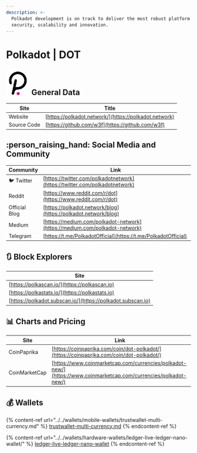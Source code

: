 ```yaml
---
description: >-
  Polkadot development is on track to deliver the most robust platform for
  security, scalability and innovation.
---
```


# Polkadot | DOT

## ![](../../.gitbook/assets/dot.png) General Data

| Site        | Title                                                 |
| ----------- | ----------------------------------------------------- |
| Website     | [https://polkadot.network/](https://polkadot.network) |
| Source Code | [https://github.com/w3f](https://github.com/w3f)      |

## :person_raising_hand: Social Media and Community

| Community      | Link                                                                       |
| -------------- | -------------------------------------------------------------------------- |
| :bird: Twitter | [https://twitter.com/polkadotnetwork](https://twitter.com/polkadotnetwork) |
| Reddit         | [https://www.reddit.com/r/dot](https://www.reddit.com/r/dot)               |
| Official Blog  | [https://polkadot.network/blog](https://polkadot.network/blog)             |
| Medium         | [https://medium.com/polkadot-network](https://medium.com/polkadot-network) |
| Telegram       | [https://t.me/PolkadotOfficial](https://t.me/PolkadotOfficial)             |

## :arrows_clockwise: Block Explorers

| Site                                                        |
| ----------------------------------------------------------- |
| [https://polkascan.io/](https://polkascan.io)               |
| [https://polkastats.io/](https://polkastats.io)             |
| [https://polkadot.subscan.io/](https://polkadot.subscan.io) |

## :bar_chart: Charts and Pricing

| Site          | Link                                                                                                             |
| ------------- | ---------------------------------------------------------------------------------------------------------------- |
| CoinPaprika   | [https://coinpaprika.com/coin/dot-polkadot/](https://coinpaprika.com/coin/dot-polkadot/)                         |
| CoinMarketCap | [https://www.coinmarketcap.com/currencies/polkadot-new/](https://www.coinmarketcap.com/currencies/polkadot-new/) |

## :moneybag: Wallets

{% content-ref url="../../wallets/mobile-wallets/trustwallet-multi-currency.md" %}
[trustwallet-multi-currency.md](../../wallets/mobile-wallets/trustwallet-multi-currency.md)
{% endcontent-ref %}

{% content-ref url="../../wallets/hardware-wallets/ledger-live-ledger-nano-wallet/" %}
[ledger-live-ledger-nano-wallet](../../wallets/hardware-wallets/ledger-live-ledger-nano-wallet/)
{% endcontent-ref %}
